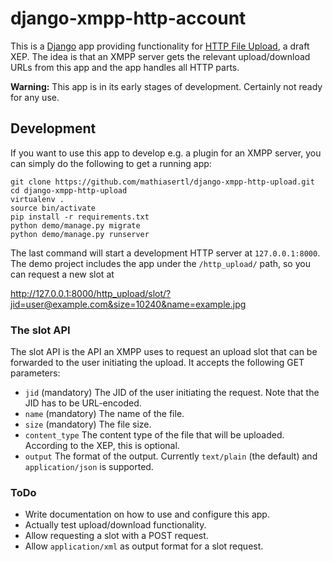 # django-xmpp-http-account

This is a [Django](https://www.djangoproject.com) app providing functionality for [HTTP File
Upload](http://xmpp.org/extensions/inbox/http-upload.html), a draft XEP. The idea is
that an XMPP server gets the relevant upload/download URLs from this app and the app handles
all HTTP parts. 

**Warning:** This app is in its early stages of development. Certainly not ready for any use.

## Development

If you want to use this app to develop e.g. a plugin for an XMPP server, you can simply do the
following to get a running app:

```
git clone https://github.com/mathiasertl/django-xmpp-http-upload.git
cd django-xmpp-http-upload
virtualenv .
source bin/activate
pip install -r requirements.txt
python demo/manage.py migrate
python demo/manage.py runserver
```

The last command will start a development HTTP server at `127.0.0.1:8000`. The demo project
includes the app under the `/http_upload/` path, so you can request a new slot at

http://127.0.0.1:8000/http_upload/slot/?jid=user@example.com&size=10240&name=example.jpg

### The slot API

The slot API is the API an XMPP uses to request an upload slot that can be forwarded to the user
initiating the upload. It accepts the following GET parameters:

* `jid` (mandatory)
  The JID of the user initiating the request. Note that the JID has to be URL-encoded.
* `name` (mandatory)
  The name of the file.
* `size` (mandatory)
  The file size.
* `content_type`
  The content type of the file that will be uploaded. According to the XEP, this is optional.
* `output`
  The format of the output. Currently `text/plain` (the default) and `application/json` is
  supported.

### ToDo

* Write documentation on how to use and configure this app.
* Actually test upload/download functionality.
* Allow requesting a slot with a POST request.
* Allow `application/xml` as output format for a slot request.
